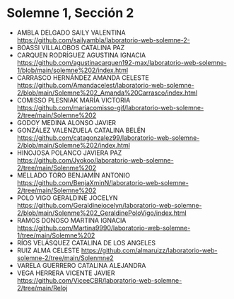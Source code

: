 # Solemne 1, Sección 2
* AMBLA DELGADO SAILY VALENTINA https://github.com/sailyambla/laboratorio-web-solemne-2-
* BOASSI VILLALOBOS CATALINA PAZ
* CARQUEN RODRÍGUEZ AGUSTINA IGNACIA https://github.com/agustinacarquen192-max/laboratorio-web-solemne-1/blob/main/solemne%202/index.html
* CARRASCO HERNÁNDEZ AMANDA CELESTE https://github.com/Amandacelest/laboratorio-web-solemne-2/blob/main/Solemne%202_Amanda%20Carrasco/index.html
* COMISSO PLESNIAK MARÍA VICTORIA https://github.com/mariacomisso-gif/laboratorio-web-solemne-2/tree/main/Solemne%202
* GODOY MEDINA ALONSO JAVIER
* GONZÁLEZ VALENZUELA CATALINA BELÉN https://github.com/catagonzalez99/laboratorio-web-solemne-2/blob/main/Solemne%202/index.html
* HINOJOSA POLANCO JAVIERA PAZ  https://github.com/Jyokoo/laboratorio-web-solemne-2/tree/main/Solenme%202
* MELLADO TORO BENJAMÍN ANTONIO https://github.com/BenjaXminN/laboratorio-web-solemne-2/tree/main/Solemne%202
* POLO VIGO GERALDINE JOCELYN https://github.com/Geraldinejocelyn/laboratorio-web-solemne-2/blob/main/Solenme%202_GeraldinePoloVigo/index.html
* RAMOS DONOSO MARTINA IGNACIA https://github.com/Martina9990/laboratorio-web-solemne-1/tree/main/Solemne%202
* RÍOS VELÁSQUEZ CATALINA DE LOS ANGELES
* RUIZ ALMA CELESTE https://github.com/almaruizz/laboratorio-web-solemne-2/tree/main/Solenmne2
* VARELA GUERRERO CATALINA ALEJANDRA
* VEGA HERRERA VICENTE JAVIER https://github.com/ViceeCBR/laboratorio-web-solemne-2/tree/main/Reloj

